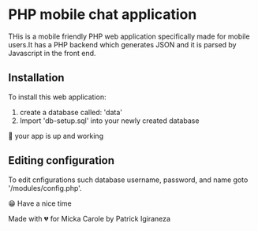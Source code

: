 # PHP mobile chat application

THis is a mobile friendly PHP web application specifically made for mobile users.It has a PHP backend which generates JSON and it is parsed by Javascript in the front end.

## Installation

To install this web application:
1) create a database called: 'data'
2) Import 'db-setup.sql' into your newly created database

👏 your app is up and working

## Editing configuration

To edit cnfigurations such database username, password, and name goto '/modules/config.php'.

😁 Have a nice time


Made with 💔 for Micka Carole by Patrick Igiraneza

